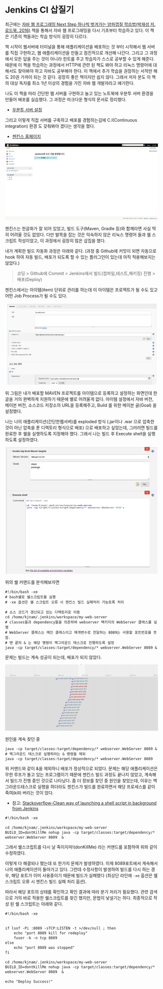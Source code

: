 # Jenkins CI 삽질기

최근에는 [자바 웹 프로그래밍 Next Step 하나씩 벗겨가는 양파껍질 학습법(박재성 저. 로드북. 2016)](http://book.naver.com/bookdb/book_detail.nhn?bid=11037465) 책을 통해서 자바 웹 프로그래밍을 다시 기초부터 학습하고 있다. 이 책은 기존의 책들과는 학습 방식이 굉장히 다르다. 

책 시작이 웹서버에 터미널을 통해 애플리케이션을 배포하는 것 부터 시작해서 웹 서버를 직접 구현하고, 웹 애플리케이션을 만들고 점진적으로 개선해 나간다. 그리고 그 과정에서 모든 답을 주는 것이 아니라 힌트를 주고 학습자가 스스로 공부할 수 있게 해준다. 때문에 이 책을 학습하는 과정에서 HTTP에 관련 된 책도 봐야 하고 리눅스 명령어에 대해서도 찾아봐야 하고 자바도 공부해야 한다. 이 책에서 추가 학습을 권장하는 서적만 해도 20권 가까이 되는 것 같다. 굉장히 좋은 책이지만 쉽지 않다. 그래서 저자 분도 이 책의 대상 독자를 최소 1년 이상의 경험을 가진 자바 웹 개발자라고 얘기한다.



나도 이 책을 따라 간단한 웹 서버를 구현하고 놀고 있는 노트북에 우분투 서버 환경을 만들어 배포를 실습했다. 그 과정은 마크다운 형식의 문서로 정리했다.

- [우분투 서버 설정](https://github.com/iamkyu/TIL/blob/master/server-infra/ubuntu-server-setting.md)




그리고 이렇게 직접 서버를 구축하고 배포를 경험하는김에 C.I(Continuous integration) 환경 도 갖춰봐야 겠다는 생각을 했다.

- [젠킨스 홈페이지](https://jenkins.io/)

![jenkins-dont-kill-me-img-1](images/jenkins-dont-kill-me-img-1.png)

젠킨스는 한글화가 잘 되어 있었고, 빌드 도구(Maven, Gradle 등)와 함께라면 사실 딱히 어려울 것도 없었다. 다만 발목을 잡는 것은 익숙하지 않은 리눅스 명령어 들과 쉘 스크립트 작성이었고, 이 과정에서 굉장히 많은 삽집을 했다. 

내가 계획한 빌드 자동화 과정은 아래와 같다. (과정 중 Github에 커밋이 되면 자동으로 hook 하여 자동 빌드, 배포가 되도록 할 수 있는 플러그인이 있는데 아직 적용해보지는 않았다.)

> 코딩 > Github에 Commit > Jenkins에서 빌드(컴파일,테스트,패키징) 진행 > 배포(Deploy)

젠킨스에서는 아이템(item) 단위로 관리를 하는데 이 아이템은 프로젝트가 될 수도 있고 어떤 Job Process가 될 수도 있다. 

![jenkins-dont-kill-me-img-2](images/jenkins-dont-kill-me-img-2.png)

위 그림은 내가 배포할 MAVEN 프로젝트를 아이템으로 등록하고 설정하는 화면인데 한글을 거의 완벽하게 지원하기 때문에 별로 어려울게 없다. 아이템 설정에서 자바 버전, 메이븐 버전, 소스코드 저장소의 URL을 등록해주고, Build 를 위한 메이븐 골(Goal) 을 설정했다.



나는 나의 애플리케이션(간단한웹서버)를 exploded 방식 (.jar이나 .war 으로 압축한 것이 아닌 압축을 푼 디렉토리 형식으로 배포) 으로 배포하고 싶었는데, 그러러면 빌드를 완료한 후 쉘을 실행하도록 지정해야 했다. 그래서 나는 빌드 후 Execute shell을 실행하도록 설정하였다. 

![jenkins-dont-kill-me-img-4](images/jenkins-dont-kill-me-img-4.png)

위의 쉘 커맨드를 분석해보자면

```shell
#!/bin/bash -xe
# bash쉘로 쉘스크립트를 실행
# -xe 옵션은 쉘 스크립트 오류 시 젠킨스 빌드 실패처리 가능토록 처리 

# 소스 코드가 갱신되고 있는 디렉토리로 이동
cd /home/kjnam/.jenkins/workspace/my-web-server
# classes들과 dependency들을 의존하여 webserver 팩키지의 WebServer 클래스를 실행
# WebServer 클래스는 메인 클래스이고 매개변수로 전달하는 8089는 사용할 포트번호를 뜻함.
# 맨 끝의 & 는 해당 명령이 백그라운드 태스크로 진행하도록 설정
java -cp target/classes:target/dependency/* webserver.WebServer 8089 &
```

문제는 빌드는  계속 성공이 되는데, 배포가 되지 않았다.

 ![jenkins-dont-kill-me-img-5](images/jenkins-dont-kill-me-img-5.png)

원인을 계속 찾던 중

```shell
java -cp target/classes:target/dependency/* webserver.WebServer 8089 &
# 백그라운드 테스크로 실행하라는 & 명령을 제외
java -cp target/classes:target/dependency/* webserver.WebServer 8089
```

위 커맨드와 같이 &을 제외하니 배포가 정상적으로 되었다. 문제는 해당 애플리케이션은 무한 루프가 돌고 있는 프로그램이기 때문에 젠킨스 빌드 과정도 끝나지 않았고, 계속해서 빌드가 진행 중인 것으로 나타났다. 좀 더 정보를 찾던 중 원인을 찾았는데, 이유는 백그라운드테스크로 실행을 하더라도 젠킨스가 빌드를 완료하면서 해당 프로세스를 같이 죽여(kill) 버리는 것이 었다.

- 참고:  [Stackoverflow-Clean way of launching a shell script in background from Jenkins](http://stackoverflow.com/questions/37160402/clean-way-of-launching-a-shell-script-in-background-from-jenkins)



```shell
#!/bin/bash -xe

cd /home/kjnam/.jenkins/workspace/my-web-server
BUILD_ID=dontKillMe nohup java -cp target/classes:target/dependency/* webserver.WebServer 8089  &
```

그래서 쉘스크립트를 다시 날 죽이지마!(donKillMe) 라는 커맨드를 포함하여 위와 같이 수정하였다. 



이렇게 다 해결되나 했는데 또 한가지 문제가 발생하였다. 이제 8089포트에서 계속해서 나의 애플리케이션이 돌아가고 있다.  그런데 수정사항이 발생하여 빌드를 다시 하는 경우, 해당 포트가 이미 사용중이기 때문에 빌드가 실패했다 (최상단 라인에 `-xe` 옵션은 쉘 스크립트 오류 시 젠킨스 빌드 실패 처리 옵션).



따라서 해당 포트의 상태를 확인하고 확인 결과에 따라 분기 처리가 필요했다. 관련 검색으로 거의 바로 적용한 쉘스크립트를 찾긴 했지만, 문법이 낯설기는 하다. 최종적으로 작성 된 쉘 스크립트는 아래와 같다.

```shell
#!/bin/bash -xe


if lsof -Pi :8089 -sTCP:LISTEN -t >/dev/null ; then
	echo "port 8089 kill for redeploy"
	fuser -k -n tcp 8089
else
	echo "port 8089 was stopped"
fi

cd /home/kjnam/.jenkins/workspace/my-web-server
BUILD_ID=dontKillMe nohup java -cp target/classes:target/dependency/* webserver.WebServer 8089  &

echo "Deploy Success!"
```